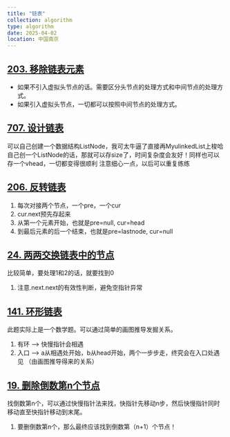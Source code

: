 ```yaml
---
title: "链表"
collection: algorithm
type: algorithm
date: 2025-04-02
location: 中国南京
---
```


## [203. 移除链表元素](https://leetcode.cn/problems/remove-linked-list-elements/description/)

* 如果不引入虚拟头节点的话。需要区分头节点的处理方式和中间节点的处理方式。
* 如果引入虚拟头节点，一切都可以按照中间节点的处理方式。

## [707. 设计链表](https://leetcode.cn/problems/design-linked-list/)
可以自己创建一个数据结构ListNode，我可太牛逼了直接再MyulinkedList上梭哈
自己创一个ListNode的话，那就可以存size了，时间复杂度会友好！同样也可以存一个vhead，一切都变得很顺利
注意细心一点，以后可以重复练练

## [206. 反转链表](https://leetcode.cn/problems/reverse-linked-list/description/)
1. 每次对接两个节点，一个pre，一个cur
2. cur.next预先存起来
3. 从第一个元素开始，也就是pre=null, cur=head 
4. 到最后元素的后一个结束，也就是pre=lastnode, cur=null 

## [24. 两两交换链表中的节点](https://leetcode.cn/problems/swap-nodes-in-pairs/description/)
比较简单，要处理1和2的话，就要找到0
1. 注意.next.next的有效性判断，避免空指针异常

## [141. 环形链表](https://leetcode.cn/problems/linked-list-cycle-ii/description/)
此题实际上是一个数学题。可以通过简单的画图推导发掘关系。
1. 有环 --> 快慢指针会相遇
2. 入口 --> a从相遇处开始，b从head开始，两个一步步走，终究会在入口处遇见 （由画图推导得来的关系）

## [19. 删除倒数第n个节点]()
找倒数第n个，可以通过快慢指针法来找，快指针先移动n步，然后快慢指针同时移动直至快指针移动到末尾。
1. 要删倒数第n个，那么最终应该找到倒数第（n+1）个节点！

